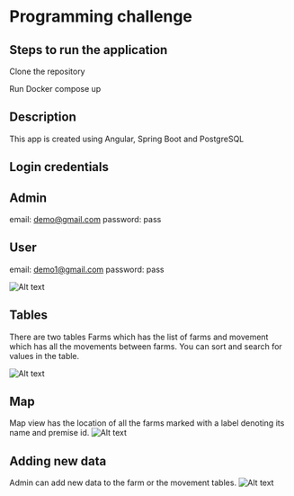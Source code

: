 # Programming challenge

## Steps to run the application

Clone the repository 

Run Docker compose up

## Description
This app is created using Angular, Spring Boot and PostgreSQL
## Login credentials
## Admin
email: demo@gmail.com
password: pass
## User
email: demo1@gmail.com
password: pass

![Alt text](https://github.com/sathiya06/RabApp/blob/main/data/login.png)

## Tables
There are two tables Farms which has the list of farms and movement which has all the movements between farms. You can sort and search for values in the table.

![Alt text](https://github.com/sathiya06/RabApp/blob/main/data/table.png)


## Map
Map view has the location of all the farms marked with a label denoting its name and premise id.
![Alt text](https://github.com/sathiya06/RabApp/blob/main/data/map.png)

## Adding new data
Admin can add new data to the farm or the movement tables.
![Alt text](https://github.com/sathiya06/RabApp/blob/main/data/add.png)

